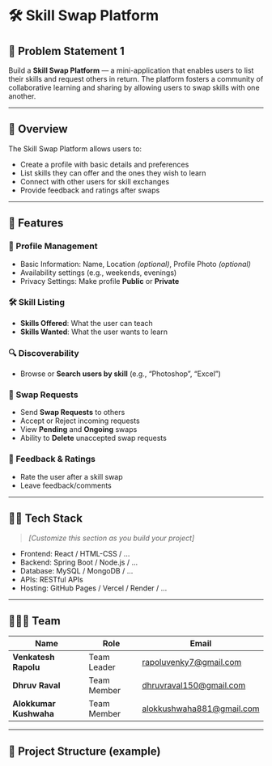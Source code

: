 # 🛠️ Skill Swap Platform

## 🚀 Problem Statement 1

Build a **Skill Swap Platform** — a mini-application that enables users to list their skills and request others in return. The platform fosters a community of collaborative learning and sharing by allowing users to swap skills with one another.

---

## 📌 Overview

The Skill Swap Platform allows users to:
- Create a profile with basic details and preferences
- List skills they can offer and the ones they wish to learn
- Connect with other users for skill exchanges
- Provide feedback and ratings after swaps

---

## 🌟 Features

### 👤 Profile Management
- Basic Information: Name, Location *(optional)*, Profile Photo *(optional)*
- Availability settings (e.g., weekends, evenings)
- Privacy Settings: Make profile **Public** or **Private**

### 🛠️ Skill Listing
- **Skills Offered**: What the user can teach
- **Skills Wanted**: What the user wants to learn

### 🔍 Discoverability
- Browse or **Search users by skill** (e.g., “Photoshop”, “Excel”)

### 🔁 Swap Requests
- Send **Swap Requests** to others
- Accept or Reject incoming requests
- View **Pending** and **Ongoing** swaps
- Ability to **Delete** unaccepted swap requests

### 🌟 Feedback & Ratings
- Rate the user after a skill swap
- Leave feedback/comments

---

## 👨‍💻 Tech Stack

> _[Customize this section as you build your project]_  
- Frontend: React / HTML-CSS / ...
- Backend: Spring Boot / Node.js / ...
- Database: MySQL / MongoDB / ...
- APIs: RESTful APIs
- Hosting: GitHub Pages / Vercel / Render / ...

---

## 🧑‍🤝‍🧑 Team

| Name                | Role           | Email                        |
|---------------------|----------------|------------------------------|
| **Venkatesh Rapolu**| Team Leader    | rapoluvenky7@gmail.com       |
| **Dhruv Raval**     | Team Member    | dhruvraval150@gmail.com      |
| **Alokkumar Kushwaha** | Team Member | alokkushwaha881@gmail.com    |

---

## 📂 Project Structure (example)

